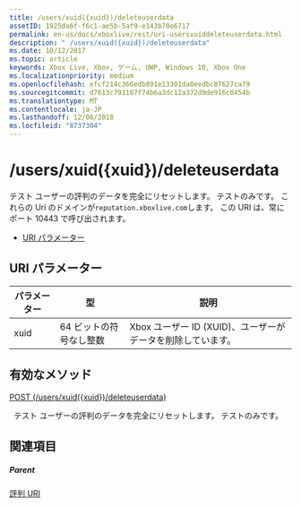 ```yaml
---
title: /users/xuid({xuid})/deleteuserdata
assetID: 1925da6f-f6c1-ae5b-5af9-e143b70e6717
permalink: en-us/docs/xboxlive/rest/uri-usersxuiddeleteuserdata.html
description: " /users/xuid({xuid})/deleteuserdata"
ms.date: 10/12/2017
ms.topic: article
keywords: Xbox Live, Xbox, ゲーム, UWP, Windows 10, Xbox One
ms.localizationpriority: medium
ms.openlocfilehash: efcf214c366edb891e13301da0eedbc87627ca79
ms.sourcegitcommit: d7613c791107f74b6a3dc12a372d9de916c0454b
ms.translationtype: MT
ms.contentlocale: ja-JP
ms.lasthandoff: 12/06/2018
ms.locfileid: "8737304"
---
```

# <a name="usersxuidxuiddeleteuserdata"></a>/users/xuid({xuid})/deleteuserdata
テスト ユーザーの評判のデータを完全にリセットします。 テストのみです。 これらの Uri のドメインが`reputation.xboxlive.com`します。 この URI は、常にポート 10443 で呼び出されます。
 
  * [URI パラメーター](#ID4EV)
 
<a id="ID4EV"></a>

 
## <a name="uri-parameters"></a>URI パラメーター
 
| パラメーター| 型| 説明| 
| --- | --- | --- | 
| xuid| 64 ビットの符号なし整数| Xbox ユーザー ID (XUID)、ユーザーがデータを削除しています。| 
  
<a id="ID4EYB"></a>

 
## <a name="valid-methods"></a>有効なメソッド

[POST (/users/xuid({xuid})/deleteuserdata)](uri-usersxuiddeleteuserdatapost.md)

&nbsp;&nbsp;テスト ユーザーの評判のデータを完全にリセットします。 テストのみです。
 
<a id="ID4ECC"></a>

 
## <a name="see-also"></a>関連項目
 
<a id="ID4EEC"></a>

 
##### <a name="parent"></a>Parent 

[評判 URI](atoc-reference-reputation.md)

   